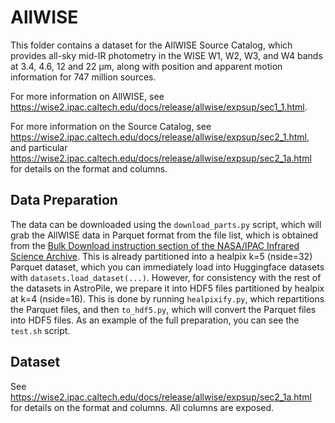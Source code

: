 # AllWISE

This folder contains a dataset for the AllWISE Source Catalog, which provides all-sky mid-IR photometry in the WISE W1, W2, W3, and W4 bands at 3.4, 4.6, 12 and 22 μm, along with position and apparent motion information for 747 million sources.

For more information on AllWISE, see https://wise2.ipac.caltech.edu/docs/release/allwise/expsup/sec1_1.html.

For more information on the Source Catalog, see https://wise2.ipac.caltech.edu/docs/release/allwise/expsup/sec2_1.html, and particular https://wise2.ipac.caltech.edu/docs/release/allwise/expsup/sec2_1a.html for details on the format and columns.

## Data Preparation

The data can be downloaded using the `download_parts.py` script, which will grab the AllWISE data in Parquet format from the file list, which is obtained from the [Bulk Download instruction section of the NASA/IPAC Infrared Science Archive](https://wise2.ipac.caltech.edu/docs/release/allwise/expsup/sec1_5.html#bulk:~:text=Bulk%20downloads%20of,data/download/.). This is already partitioned into a healpix k=5 (nside=32) Parquet dataset, which you can immediately load into Huggingface datasets with `datasets.load_dataset(...)`. However, for consistency with the rest of the datasets in AstroPile, we prepare it into HDF5 files partitioned by healpix at k=4 (nside=16). This is done by running `healpixify.py`, which repartitions the Parquet files, and then `to_hdf5.py`, which will convert the Parquet files into HDF5 files. As an example of the full preparation, you can see the `test.sh` script.

## Dataset

See https://wise2.ipac.caltech.edu/docs/release/allwise/expsup/sec2_1a.html for details on the format and columns. All columns are exposed.
